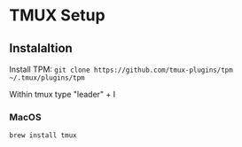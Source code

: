 # TMUX Setup

## Instalaltion

Install TPM:
`git clone https://github.com/tmux-plugins/tpm ~/.tmux/plugins/tpm`

Within tmux type "leader" + I 

### MacOS

`brew install tmux`
